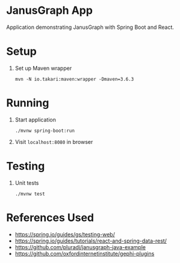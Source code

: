 # JanusGraph App
Application demonstrating JanusGraph with Spring Boot and React.

# Setup
1. Set up Maven wrapper
    ```
    mvn -N io.takari:maven:wrapper -Dmaven=3.6.3
    ```

# Running
1. Start application
    ```
    ./mvnw spring-boot:run
    ```
1. Visit `localhost:8080` in browser

# Testing
1. Unit tests
    ```
    ./mvnw test
    ```

# References Used
* https://spring.io/guides/gs/testing-web/
* https://spring.io/guides/tutorials/react-and-spring-data-rest/
* https://github.com/pluradj/janusgraph-java-example
* https://github.com/oxfordinternetinstitute/gephi-plugins